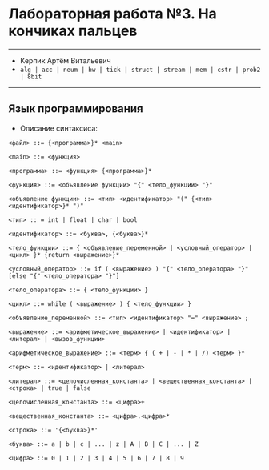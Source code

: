 # Лабораторная работа №3. На кончиках пальцев
___
- Керпик Артём Витальевич
- `alg | acc | neum | hw | tick | struct | stream | mem | cstr | prob2 | 8bit`
___

## Язык программирования

- Описание синтаксиса:
```
<файл> ::= {<программа>}* <main>

<main> ::= <функция>
  
<программа> ::= <функция> {<программа>}*

<функция> ::= <объявление функции> "{" <тело_функции> "}"

<объявление функции> ::= <тип> <идентификатор> "(" {<тип> <идентификатор>}* ")"

<тип> :: = int | float | char | bool 

<идентификатор> ::= <буква>, {<буква>}*

<тело_функции> ::= { <объявление_переменной> | <условный_оператор> | <цикл> }* {return <выражение>}*

<условный_оператор> ::= if ( <выражение> ) "{" <тело_оператора> "}" [else "{" <тело_оператора> "}"]

<тело_оператора> ::= { <тело_функции> }

<цикл> ::= while ( <выражение> ) { <тело_функции> }

<объявление_переменной> ::= <тип> <идентификатор> "=" <выражение> ;

<выражение> ::= <арифметическое_выражение> | <идентификатор> | <литерал> | <вызов_функции>

<арифметическое_выражение> ::= <терм> { ( + | - | * | /) <терм> }*

<терм> ::= <идентификатор> | <литерал>

<литерал> ::= <целочисленная_константа> | <вещественная_константа> | <строка> | true | false

<целочисленная_константа> ::= <цифра>+

<вещественная_константа> ::= <цифра>.<цифра>*

<строка> ::= '{<буква>}*'

<буква> ::= a | b | c | ... | z | A | B | C | ... | Z

<цифра> ::= 0 | 1 | 2 | 3 | 4 | 5 | 6 | 7 | 8 | 9
```
